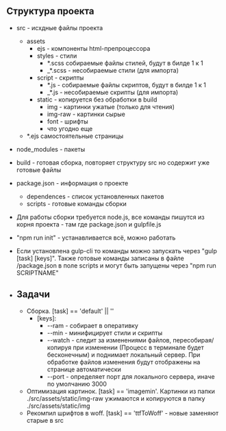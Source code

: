 ## Структура проекта
-  src - исхдные файлы проекта
   -  assets
      - ejs - компоненты html-препроцессора
      -  styles - стили
         -  *.scss собираемые файлы стилей, будут в билде 1 к 1
         -  _*.scss - несобираемые стили (для импорта)
      - script - скрипты
         -  *.js - собираемые файлы скриптов, будут в билде 1 к 1
         -  _*.js - несобираемые скрипты (для импорта)
      -  static - копируется без обработки в build
         -  img - картинки ужатые (только для чтения)
         -  img-raw - картинки сырые
         -  font - шрифты
         -  что угодно еще
   - *.ejs самостоятельные страницы
-  node_modules - пакеты
-  build - готовая сборка, повторяет структуру src но содержит уже готовые файлы
-  package.json - информация о проекте
   - dependences - список установленных пакетов
   - scripts - готовые команды сборки

- Для работы сборки требуется node.js, все команды пишутся из корня проекта - там где package.json и gulpfile.js
- "npm run init" - устанавливается всё, можно работать
- Если установлена gulp-cli то команды можно запускать через "gulp [task] [keys]". Также готовые команды записаны в файле /package.json в поле scripts и могут быть запущены через "npm run SCRIPTNAME"

- ## Задачи
   - Сборка. [task] == 'default' || ''
      - [keys]:
         - --ram - собирает в оперативку
         - --min - минифицирует стили и скрипты
         - --watch - следит за изменениями файлов, пересобирая/копируя при изменении (Процесс в терминале будет бесконечным) и поднимает локальный сервер. При обработке файлов изменения будут отображены на странице автоматически
         - --port - определяет порт для локального сервера, иначе по умолчанию 3000
   - Оптимизация картинок. [task] == 'imagemin'. Картинки из папки ./src/assets/static/img-raw ужимаются и копируются в папку ./src/assets/static/img
   - Рекомпил шрифтов в woff. [task] == 'ttfToWoff' - новые заменяют старые в src
